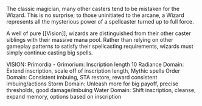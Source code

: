 The classic magician, many other casters tend to be mistaken for the Wizard. This is no surprise; to those uninitiated to the arcane, a Wizard represents all the mysterious power of a spellcaster turned up to full force. 

A well of pure [[Vision]], wizards are distinguished from their other caster siblings with their massive mana pool. Rather than relying on other gameplay patterns to satisfy their spellcasting requirements, wizards must simply continue casting big spells. 

VISION:
Primordia - Grimorium: Inscription length 10
Radiance Domain: Extend inscription, scale off of inscription length, Mythic spells
Order Domain: Consistent imbuing, STA restore, reward consistent imbuing/actions
Storm Domain: Unleash more for big payoff, precise thresholds, good damage/imbuing
Water Domain: Shift inscription, cleanse, expand memory, options based on inscription